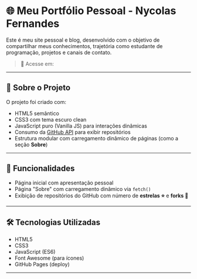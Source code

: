 # 🌐 Meu Portfólio Pessoal - Nycolas Fernandes

Este é meu site pessoal e blog, desenvolvido com o objetivo de compartilhar meus conhecimentos, trajetória como estudante de programação, projetos e canais de contato.

> 🔗 Acesse em:
> 
---

## 🧠 Sobre o Projeto

O projeto foi criado com:

- HTML5 semântico
- CSS3 com tema escuro clean
- JavaScript puro (Vanilla JS) para interações dinâmicas
- Consumo da [GitHub API](https://docs.github.com/en/rest) para exibir repositórios
- Estrutura modular com carregamento dinâmico de páginas (como a seção **Sobre**)

---

## 📁 Funcionalidades

- Página inicial com apresentação pessoal
- Página "Sobre" com carregamento dinâmico via `fetch()`
- Exibição de repositórios do GitHub com número de **estrelas ⭐** e **forks 🍴**
---

## 🛠️ Tecnologias Utilizadas

- HTML5
- CSS3
- JavaScript (ES6)
- Font Awesome (para ícones)
- GitHub Pages (deploy)
---
